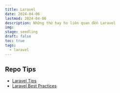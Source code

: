 ```yaml
---
title: Laravel
date: 2024-04-06 
lastmod: 2024-04-06
description: Những thứ hay ho liên quan đến Laravel 
img: 
stage: seedling
draft: false
toc: true
tags:
  - laravel
---
```


## Repo Tips
- [Laravel Tips](https://github.com/LaravelDaily/laravel-tips) 
- [Laravel Best Practices](https://github.com/alexeymezenin/laravel-best-practices) 



